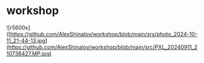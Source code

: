 # workshop
![r5600x]([https://github.com/AlexShinalov/workshop/blob/main/srs/photo_2024-10-11_21-44-13.jpg](https://github.com/AlexShinalov/workshop/blob/main/src/PXL_20240911_210738427.MP.jpg)
